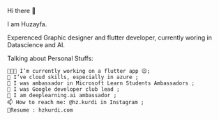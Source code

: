  Hi there 👋

I am Huzayfa.


Experenced Graphic designer and flutter developer, currently woring in Datascience and AI.



Talking about Personal Stuffs:

    👨🏽‍💻 I’m currently working on a flutter app 😉;
    🌱 I’ve cloud skills, especially in azure ;
    💬 I was ambassador in Microsoft Learn Students Ambassadors ;
    💬 I was Google developer club lead ;
    💬 I am deeplearning.ai ambassador ;
    📫 How to reach me: @hz.kurdi in Instagram ;
    📝Resume : hzkurdi.com 



      
       
       
       
       
       
<!--
**HzKurdi/hzkurdi** is a ✨ _special_ ✨ repository because its `README.md` (this file) appears on your GitHub profile.

Here are some ideas to get you started:

- 🔭 I’m currently working on ...
- 🌱 I’m currently learning ...
- 👯 I’m looking to collaborate on ...
- 🤔 I’m looking for help with ...
- 💬 Ask me about ...
- 📫 How to reach me: ...
- 😄 Pronouns: ...
- ⚡ Fun fact: ...
-->
